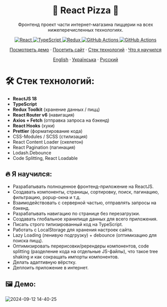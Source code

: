 <h1 align="center">🍕 React Pizza 🍕</h1>
<p align="center">Фронтенд проект части интернет-магазина пиццерии на всех нижеперечисленных технологиях.</p>
<p align="center">
    <a href="https://react.dev/">
      <img alt="React" src="https://img.shields.io/badge/React-18.3.1-blue?style=plastic&logo=react&color=blue" />
    </a>
    <a href="https://www.typescriptlang.org/">
      <img alt="TypeScript" src="https://img.shields.io/badge/TypeScript-5.5.4-blue?style=plastic&logo=typescript&color=blue" />
    </a>
    <a href="https://redux-toolkit.js.org/">
      <img alt="Redux" src="https://img.shields.io/badge/Redux--Toolkit-2.2.7-blue?style=plastic&logo=redux&logoColor=%2301BEB7&color=%2301BEB7" />
    </a>
    <a href="https://github.com/leagermaxl/react-pizza/actions">
      <img alt="GitHub Actions" src="https://img.shields.io/badge/GitHub_Actions-passing-blue?style=plastic&logo=github&color=gre" />
    </a>
    <a href="https://wakapi.dev/summary?interval=any&project=react-pizza">
      <img alt="GitHub Actions" src="https://img.shields.io/endpoint?url=https%3A%2F%2Fwakapi.dev%2Fapi%2Fcompat%2Fshields%2Fv1%2Feagermax%2Finterval%3Aany%2Fproject%3Areact-pizza&style=plastic&logo=wakatime&label=wakapi.dev" />
    </a>
  </p>
  <p>
    <p align="center">
    <a href="#️-демо">Посмотреть демо</a>
    ·
    <a href="https://leagermaxl.github.io/react-pizza/">Посетить сайт</a>
    ·
    <a href="#-стек-технологий">Стек технологий</a>
    ·
    <a href="#-я-научился">Что я научился</a>
  </p>
  <p align="center">
    <a href="/readme.md">English</a>
    ·
    <a href="/docs/README_ua.md">Українська</a>
    ·
    <a href="/docs/README_ru.md">Русский</a>
  </p>

# 🛠 Стек технологий:

- **ReactJS 18**
- **TypeScript**
- **Redux Toolkit** (хранение данных / пицц)
- **React Router v6** (навигация)
- **Axios + Fetch** (отправка запроса на бэкенд)
- **React Hooks** (хуки)
- **Prettier** (форматирование кода)
- CSS-Modules / SCSS (стилизация)
- React Content Loader (скелетон)
- React Pagination (пагинация)
- Lodash.Debounce
- Code Splitting, React Loadable

## 🔥 Я научился:

- Разрабатывать полноценное фронтенд-приложение на ReactJS.
- Создавать компоненты, страницы, сортировку, поиск, пагинацию, фильтрацию, popup-окна и т.д.
- Взаимодействовать с серверной частью, отправлять запросы на бэкенд.
- Разрабатывать навигацию по странице без перезагрузки.
- Создавать глобальное хранилище данных для всего приложения.
- Писать строго типизированный код на TypeScript.
- Работать с LocalStorage для хранения настроек сайта.
- Lazy Loading (ленивую подгрузку) + debounce (оптимизацию для поиска пицц).
- Оптимизировать перерисовки/ререндеры компонентов, code splitting (разделение кода на отдельные JS-файлы), что такое tree shaking и как сокращать импорты компонентов.
- Делать адаптивную вёрстку.
- Деплоить приложение в интернет.

## 🖼️ Демо:

![2024-09-12 14-40-25](https://github.com/user-attachments/assets/05756060-f73f-40ac-aef1-19b2d3ff2415)

